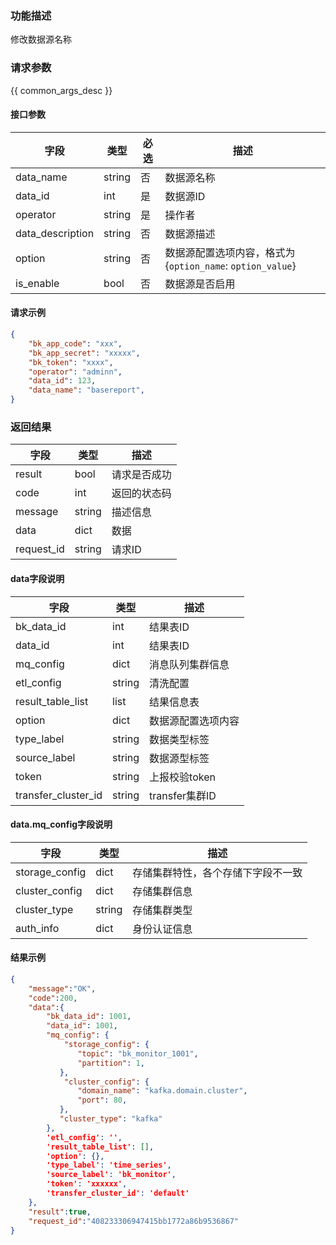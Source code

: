 

### 功能描述

修改数据源名称

### 请求参数

{{ common_args_desc }}

#### 接口参数

| 字段           | 类型   | 必选 | 描述        |
| -------------- | ------ | ---- | ----------- |
| data_name     | string | 否 | 数据源名称 |
| data_id     | int | 是   | 数据源ID |
| operator | string | 是 | 操作者 |
| data_description | string | 否 | 数据源描述 |
| option | string | 否 | 数据源配置选项内容，格式为{`option_name`: `option_value`} |
| is_enable | bool | 否 | 数据源是否启用 |


#### 请求示例

```json
{ 
    "bk_app_code": "xxx",
    "bk_app_secret": "xxxxx",
    "bk_token": "xxxx",
    "operator": "adminn",
    "data_id": 123,
    "data_name": "basereport",
}
```

### 返回结果

| 字段       | 类型   | 描述         |
| ---------- | ------ | ------------ |
| result     | bool   | 请求是否成功 |
| code       | int    | 返回的状态码 |
| message    | string | 描述信息     |
| data       | dict   | 数据         |
| request_id | string | 请求ID       |

#### data字段说明

| 字段                | 类型   | 描述     |
| ------------------- | ------ | -------- |
| bk_data_id | int | 结果表ID |
| data_id | int | 结果表ID |
| mq_config | dict | 消息队列集群信息 |
| etl_config | string | 清洗配置 |
| result_table_list | list | 结果信息表 |
| option | dict | 数据源配置选项内容 |
| type_label | string | 数据类型标签 |
| source_label | string | 数据源型标签 |
| token | string | 上报校验token |
| transfer_cluster_id | string | transfer集群ID |

#### data.mq_config字段说明

| 字段           | 类型   | 描述                               |
| -------------- | ------ | ---------------------------------- |
| storage_config | dict   | 存储集群特性，各个存储下字段不一致 |
| cluster_config | dict   | 存储集群信息                       |
| cluster_type   | string | 存储集群类型                       |
| auth_info      | dict   | 身份认证信息                       |

#### 结果示例

```json
{
    "message":"OK",
    "code":200,
    "data":{
        "bk_data_id": 1001,
        "data_id": 1001,
        "mq_config": {
            "storage_config": {
	           "topic": "bk_monitor_1001",
	           "partition": 1,
	       },
    		"cluster_config": {
               "domain_name": "kafka.domain.cluster",
               "port": 80,
           },
           "cluster_type": "kafka"
        },
        'etl_config': '',
        'result_table_list': [],
        'option': {},
        'type_label': 'time_series',
        'source_label': 'bk_monitor',
        'token': 'xxxxxx',
        'transfer_cluster_id': 'default'
    },
    "result":true,
    "request_id":"408233306947415bb1772a86b9536867"
}
```

